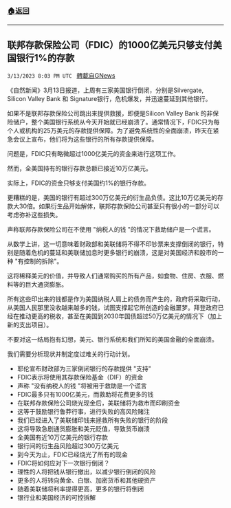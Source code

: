 ###  [:house:返回](README.md)
---


## 联邦存款保险公司（FDIC）的1000亿美元只够支付美国银行1%的存款
`3/13/2023 8:03 PM UTC ` [轉載自GNews](https://gnews.org/articles/1010767)

《自然新闻》3月13日报道，上周有三家美国银行倒闭，分别是Silvergate, Silicon Valley Bank 和 Signature银行，危机爆发，并迅速蔓延到其他银行。

如果不是联邦存款保险公司跳出来提供救援，即便是Silicon Valley Bank 的非保险储户，整个美国银行系统从今天开始就已经崩溃了。通常情况下，FDIC只为每个人或机构的25万美元的存款提供保障。为了避免系统性的全面崩溃，昨天在紧急会议上宣布，他们将为这些银行的所有存款提供保障。

问题是，FDIC只有略微超过1000亿美元的资金来进行这项工作。

然而，全美国持有的银行存款总额已接近10万亿美元。

实际上，FDIC的资金只够支付美国约1%的银行存款。

更糟糕的是，美国的银行有超过300万亿美元的衍生品负债。这比10万亿美元的存款大30倍。如果衍生品开始解体，联邦存款保险公司甚至只有很小的一部分可以考虑弥补这些损失。

声称联邦存款保险公司在不使用 "纳税人的钱 "的情况下救助储户是一个谎言。

从数学上讲，这一切意味着财政部和美联储将不得不印钞票来支撑倒闭的银行，特别是随着危机的蔓延和美联储加息时更多银行的崩溃，这是对美国经济和股市的一种 "有控制的拆除"。

这将稀释美元的价值，并导致人们通常购买的所有产品，如食物、住房、衣服、燃料等的巨大通货膨胀。

所有这些印出来的钱都是作为美国纳税人肩上的债务而产生的，政府将采取行动，从美国人民那里没收越来越多的钱，试图支撑起它所创造的金融噩梦。拜登政府已经在推动更高的税收，甚至在美国到2030年国债超过50万亿美元的情况下（加上新的支出项目）。

不要对这一结局抱有幻想，美元、银行系统和我们所知的美国金融的全面崩溃。

我们需要分析现状并制定度过难关的行动计划。

- 耶伦宣布财政部为三家倒闭银行的存款提供 "支持"
- FDIC表示将使用其存款保险基金（DIF）的资金
- 声称 "没有纳税人的钱 "将被用于救助是一个谎言
- FDIC最多只有1000亿美元，而救助将花费更多的钱
- 在联邦存款保险公司烧光现金后，美联储将为救市而印刷资金
- 这等于鼓励银行鲁莽行事，进行失败的高风险赌注
- 我们已经进入了美联储印钱来拯救所有失败的银行的阶段
- 这将导致急剧通货膨胀和美元贬值，导致货币崩溃
- 全美国有近10万亿美元的银行存款
- 银行间的衍生品风险超过300万亿美元
- 到今天为止，FDIC已经烧光了所有的现金
- FDIC将如何应对下一次银行倒闭？
- 理性的人将把钱从银行撤出，以减少银行倒闭的风险
- 更多的人将转向黄金、白银、加密货币和其他硬资产
- 随着美联储将利率提得更高，更多的银行将倒闭
- 银行业和美国经济的可控拆解

